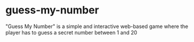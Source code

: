 # guess-my-number
"Guess My Number" is a simple and interactive web-based game where the player has to guess a secret number between 1 and 20
